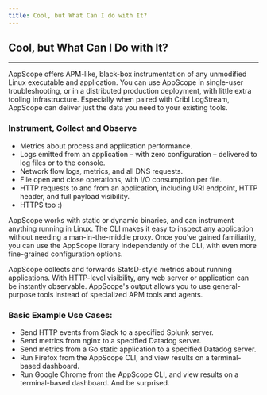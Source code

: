 ```yaml
---
title: Cool, but What Can I do with It?
---
```


## Cool, but What Can I Do with It?
---

AppScope offers APM-like, black-box instrumentation of any unmodified Linux executable and application. You can use AppScope in single-user troubleshooting, or in a distributed production deployment, with little extra tooling infrastructure. Especially when paired with Cribl LogStream, AppScope can deliver just the data you need to your existing tools.

### Instrument, Collect and Observe

- Metrics about process and application performance.
- Logs emitted from an application – with zero configuration – delivered to log files or to the console.
- Network flow logs, metrics, and all DNS requests.
- File open and close operations, with I/O consumption per file.
- HTTP requests to and from an application, including URI endpoint, HTTP header, and full payload visibility.
- HTTPS too :)

AppScope works with static or dynamic binaries, and can instrument anything running in Linux. The CLI makes it easy to inspect any application without needing a man-in-the-middle proxy. Once you've gained familiarity, you can use the AppScope library independently of the CLI, with even more fine-grained configuration options.

AppScope collects and forwards StatsD-style metrics about running applications. With HTTP-level visibility, any web server or application can be instantly observable. AppScope's output allows you to use general-purpose tools instead of specialized APM tools and agents.

### Basic Example Use Cases:

- Send HTTP events from Slack to a specified Splunk server.
- Send metrics from nginx to a specified Datadog server.
- Send metrics from a Go static application to a specified Datadog server.
- Run Firefox from the AppScope CLI, and view results on a terminal-based dashboard.
- Run Google Chrome from the AppScope CLI, and view results on a terminal-based dashboard. And be surprised.